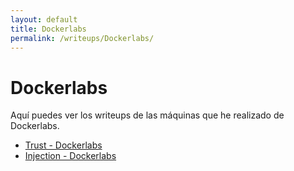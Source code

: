 ```yaml
---
layout: default
title: Dockerlabs
permalink: /writeups/Dockerlabs/
---
```


# Dockerlabs

Aquí puedes ver los writeups de las máquinas que he realizado de Dockerlabs.

- [Trust - Dockerlabs](trust.md)
- [Injection - Dockerlabs](post2.md)
